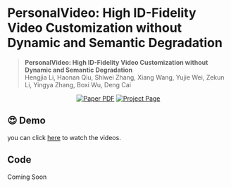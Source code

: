 # PersonalVideo: High ID-Fidelity Video Customization without Dynamic and Semantic Degradation

> **PersonalVideo: High ID-Fidelity Video Customization without Dynamic and Semantic Degradation** <br>
> Hengjia Li, Haonan Qiu, Shiwei Zhang, Xiang Wang, Yujie Wei, Zekun Li, Yingya Zhang, Boxi Wu, Deng Cai <br>

<p align="center">
  <p align="center">
        <a href="https://arxiv.org/abs/2411.17048">
        <img src='https://img.shields.io/badge/arxiv-PersonalVideo-blue' alt='Paper PDF'></a>
        <a href="https://personalvideo.github.io/">
        <img src='https://img.shields.io/badge/Project-Website-orange' alt='Project Page'></a>
  </p>
</p>

## 😍 Demo 

you can click <a href="https://personalvideo.github.io/">here</a> to watch the videos.

## Code
Coming Soon
